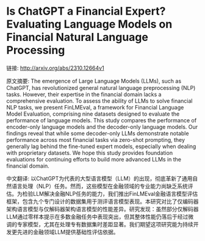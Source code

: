 # Is ChatGPT a Financial Expert? Evaluating Language Models on Financial Natural Language Processing

链接: http://arxiv.org/abs/2310.12664v1

原文摘要:
The emergence of Large Language Models (LLMs), such as ChatGPT, has
revolutionized general natural language preprocessing (NLP) tasks. However,
their expertise in the financial domain lacks a comprehensive evaluation. To
assess the ability of LLMs to solve financial NLP tasks, we present FinLMEval,
a framework for Financial Language Model Evaluation, comprising nine datasets
designed to evaluate the performance of language models. This study compares
the performance of encoder-only language models and the decoder-only language
models. Our findings reveal that while some decoder-only LLMs demonstrate
notable performance across most financial tasks via zero-shot prompting, they
generally lag behind the fine-tuned expert models, especially when dealing with
proprietary datasets. We hope this study provides foundation evaluations for
continuing efforts to build more advanced LLMs in the financial domain.

中文翻译:
以ChatGPT为代表的大型语言模型（LLM）的出现，彻底革新了通用自然语言处理（NLP）任务。然而，这些模型在金融领域的专业能力尚缺乏系统评估。为检验LLM解决金融NLP任务的能力，我们推出FinLMEval金融语言模型评估框架，包含九个专门设计的数据集用于测评语言模型表现。本研究对比了仅编码器架构语言模型与仅解码器架构语言模型的性能差异。研究发现：虽然部分仅解码器LLM通过零样本提示在多数金融任务中表现突出，但其整体性能仍落后于经过微调的专家模型，尤其在处理专有数据集时差距显著。我们期望这项研究能为持续开发更先进的金融领域LLM提供基础性评估依据。
